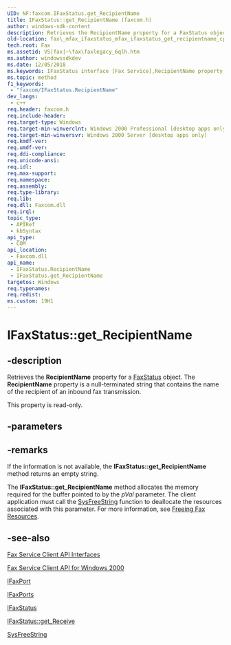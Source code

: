 ```yaml
---
UID: NF:faxcom.IFaxStatus.get_RecipientName
title: IFaxStatus::get_RecipientName (faxcom.h)
author: windows-sdk-content
description: Retrieves the RecipientName property for a FaxStatus object. The RecipientName property is a null-terminated string that contains the name of the recipient of an inbound fax transmission.
old-location: fax\_mfax_ifaxstatus_mfax_ifaxstatus_get_recipientname_cpp.htm
tech.root: Fax
ms.assetid: VS|fax|~\fax\faxlegacy_6qlh.htm
ms.author: windowssdkdev
ms.date: 12/05/2018
ms.keywords: IFaxStatus interface [Fax Service],RecipientName property, IFaxStatus.RecipientName, IFaxStatus.get_RecipientName, IFaxStatus::RecipientName, IFaxStatus::get_RecipientName, RecipientName property [Fax Service], RecipientName property [Fax Service],IFaxStatus interface, _mfax_ifaxstatus_get_recipientname, fax._mfax_ifaxstatus_get_recipientname, fax._mfax_ifaxstatus_mfax_ifaxstatus_get_recipientname_cpp, faxcom/IFaxStatus::RecipientName, faxcom/IFaxStatus::get_RecipientName, get_RecipientName
ms.topic: method
f1_keywords: 
 - "faxcom/IFaxStatus.RecipientName"
dev_langs:
 - c++
req.header: faxcom.h
req.include-header: 
req.target-type: Windows
req.target-min-winverclnt: Windows 2000 Professional [desktop apps only]
req.target-min-winversvr: Windows 2000 Server [desktop apps only]
req.kmdf-ver: 
req.umdf-ver: 
req.ddi-compliance: 
req.unicode-ansi: 
req.idl: 
req.max-support: 
req.namespace: 
req.assembly: 
req.type-library: 
req.lib: 
req.dll: Faxcom.dll
req.irql: 
topic_type:
 - APIRef
 - kbSyntax
api_type:
 - COM
api_location:
 - Faxcom.dll
api_name:
 - IFaxStatus.RecipientName
 - IFaxStatus.get_RecipientName
targetos: Windows
req.typenames: 
req.redist: 
ms.custom: 19H1
---
```


# IFaxStatus::get_RecipientName


## -description


Retrieves the <b>RecipientName</b> property for a <a href="https://docs.microsoft.com/previous-versions/windows/desktop/fax/-mfax-faxstatus">FaxStatus</a> object. The <b>RecipientName</b> property is a null-terminated string that contains the name of the recipient of an inbound fax transmission.

This property is read-only.


## -parameters


## -remarks



If the information is not available, the <b>IFaxStatus::get_RecipientName</b> method returns an empty string. 

The <b>IFaxStatus::get_RecipientName</b> method allocates the memory required for the buffer pointed to by the <i>pVal</i> parameter. The client application must call the <a href="https://docs.microsoft.com/previous-versions/windows/desktop/api/oleauto/nf-oleauto-sysfreestring">SysFreeString</a> function to deallocate the resources associated with this parameter. For more information, see <a href="https://docs.microsoft.com/previous-versions/windows/desktop/fax/-mfax-freeing-fax-resources">Freeing Fax Resources</a>.




## -see-also




<a href="https://docs.microsoft.com/previous-versions/windows/desktop/fax/-mfax-fax-service-client-api-interfaces">Fax Service Client API Interfaces</a>



<a href="https://docs.microsoft.com/previous-versions/windows/desktop/fax/-mfax-fax-service-client-api-for-windows-2000">Fax Service Client API for Windows 2000</a>



<a href="https://docs.microsoft.com/previous-versions/windows/desktop/api/faxcom/nn-faxcom-ifaxport">IFaxPort</a>



<a href="https://docs.microsoft.com/previous-versions/windows/desktop/api/faxcom/nn-faxcom-ifaxports">IFaxPorts</a>



<a href="https://docs.microsoft.com/previous-versions/windows/desktop/api/faxcom/nn-faxcom-ifaxstatus">IFaxStatus</a>



<a href="https://docs.microsoft.com/previous-versions/windows/desktop/fax/-mfax-ifaxstatus-get-receive-vb">IFaxStatus::get_Receive</a>



<a href="https://docs.microsoft.com/previous-versions/windows/desktop/api/oleauto/nf-oleauto-sysfreestring">SysFreeString</a>
 

 

